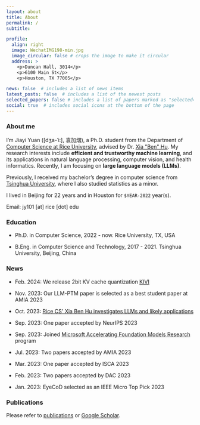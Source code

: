 ```yaml
---
layout: about
title: About
permalink: /
subtitle:

profile:
  align: right
  image: WechatIMG198-min.jpg
  image_circular: false # crops the image to make it circular
  address: >
    <p>Duncan Hall, 3014</p>
    <p>6100 Main St</p>
    <p>Houston, TX 77005</p>

news: false  # includes a list of news items
latest_posts: false  # includes a list of the newest posts
selected_papers: false # includes a list of papers marked as "selected={true}"
social: true  # includes social icons at the bottom of the page
---
```


### About me

I’m Jiayi Yuan ([dʒa-ˈi:], 袁加熠), a Ph.D. student from the Department of [Computer Science at Rice University](https://cs.rice.edu/), advised by Dr. [Xia "Ben" Hu](https://cs.rice.edu/~xh37/index.html). My research interests include **efficient and trustworthy machine learning**, and its applications in natural language processing, computer vision, and health informatics. Recently, I am focusing on **large language models (LLMs)**.

Previously, I received my bachelor’s degree in computer science from [Tsinghua University](https://www.tsinghua.edu.cn/en/), where I also studied statistics as a minor.

I lived in Beijing for 22 years and in Houston for ``$YEAR-2022`` year(s).

Email: jy101 [at] rice [dot] edu

### Education

* Ph.D. in Computer Science, 2022 - now.
Rice University, TX, USA

* B.Eng. in Computer Science and Technology, 2017 - 2021.
Tsinghua University, Beijing, China

### News

- Feb. 2024: We release 2bit KV cache quantization [KIVI](https://arxiv.org/abs/2402.02750)

- Nov. 2023: Our LLM-PTM paper is selected as a best student paper at AMIA 2023

- Oct. 2023: [Rice CS' Xia Ben Hu investigates LLMs and likely applications](https://cs.rice.edu/news/rice-cs-xia-ben-hu-investigates-llms-and-likely-applications)

- Sep. 2023: One paper accepted by NeurIPS 2023

- Sep. 2023: Joined [Microsoft Accelerating Foundation Models Research](https://www.microsoft.com/en-us/research/collaboration/accelerating-foundation-models-research/) program

- Jul. 2023: Two papers accepted by AMIA 2023

<!-- - Jul. 2023: One paper accepted by ACM-BCB 2023 -->

- Mar. 2023: One paper accepted by ISCA 2023

<!-- - Feb. 2023: One paper accepted by ICASSP 2023 -->

- Feb. 2023: Two papers accepted by DAC 2023

- Jan. 2023: EyeCoD selected as an IEEE Micro Top Pick 2023

### Publications

Please refer to [publications](https://jy-yuan.github.io/publications/) or [Google Scholar](https://scholar.google.com/citations?user=XMrlrV8AAAAJ).
